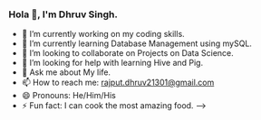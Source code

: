 ### Hola 👋, I'm Dhruv Singh.

- 🔭 I’m currently working on my coding skills.
- 🌱 I’m currently learning Database Management using mySQL.
- 👯 I’m looking to collaborate on Projects on Data Science.
- 🤔 I’m looking for help with learning Hive and Pig.
- 💬 Ask me about My life.
- 📫 How to reach me: rajput.dhruv21301@gmail.com
- 😄 Pronouns: He/Him/His
- ⚡ Fun fact:  I can cook the most amazing food.
-->
